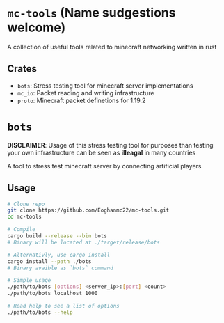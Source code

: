 # `mc-tools` (Name sudgestions welcome)
A collection of useful tools related to minecraft networking written in rust

## Crates
- `bots`: Stress testing tool for minecraft server implementations
- `mc_io`: Packet reading and writing infrastructure
- `proto`: Minecraft packet definetions for 1.19.2

# `bots`
**DISCLAIMER**: Usage of this stress testing tool for purposes than testing
your own infrastructure can be seen as **illeagal** in many countries

A tool to stress test minecraft server by connecting artificial players

## Usage

```sh
# Clone repo
git clone https://github.com/Eoghanmc22/mc-tools.git
cd mc-tools

# Compile
cargo build --release --bin bots
# Binary will be located at ./target/release/bots

# Alternativly, use cargo install
cargo install --path ./bots
# Binary avaible as `bots` command

# Simple usage
./path/to/bots [options] <server_ip>:[port] <count>
./path/to/bots localhost 1000

# Read help to see a list of options
./path/to/bots --help
```
